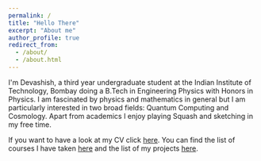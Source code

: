 ```yaml
---
permalink: /
title: "Hello There"
excerpt: "About me"
author_profile: true
redirect_from: 
  - /about/
  - /about.html
---
```

I'm Devashish, a third year undergraduate student at the Indian Institute of Technology, Bombay doing a B.Tech in Engineering Physics with Honors in Physics. I am fascinated by physics and mathematics in general but I am particularly interested in two broad fields: Quantum Computing and Cosmology. Apart from academics I enjoy playing Squash and sketching in my free time. 

If you want to have a look at my CV click [here](https://devashish-shah.github.io/files/CV_Devashish_Shah.pdf). You can find the list of courses I have taken [here](https://devashish-shah.github.io/academics/) and the list of my projects [here](https://devashish-shah.github.io/projects/).


 

